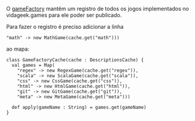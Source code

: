O [gameFactory][1] mantêm um registro de todos os jogos implementados no vidageek.games para ele poder ser publicado.

Para fazer o registro é preciso adicionar a linha 

	"math" -> new MathGame(cache.get("math")))
	 
ao mapa: 

	class GameFactoryCache(cache : DescriptionsCache) {
	  val games = Map(
	    "regex" -> new RegexGame(cache.get("regex")),
	    "scala" -> new ScalaGame(cache.get("scala")),
	    "css" -> new CssGame(cache.get("css")),
	    "html" -> new HtmlGame(cache.get("html")),
	    "git" -> new GitGame(cache.get("git")),
	    "meta" -> new MetaGame(cache.get("meta")))	    

	  def apply(gameName : String) = games.get(gameName)
	}




[1]:https://github.com/vidageek/games/blob/master/src/main/scala/vggames/shared/vraptor/GameFactory.scala